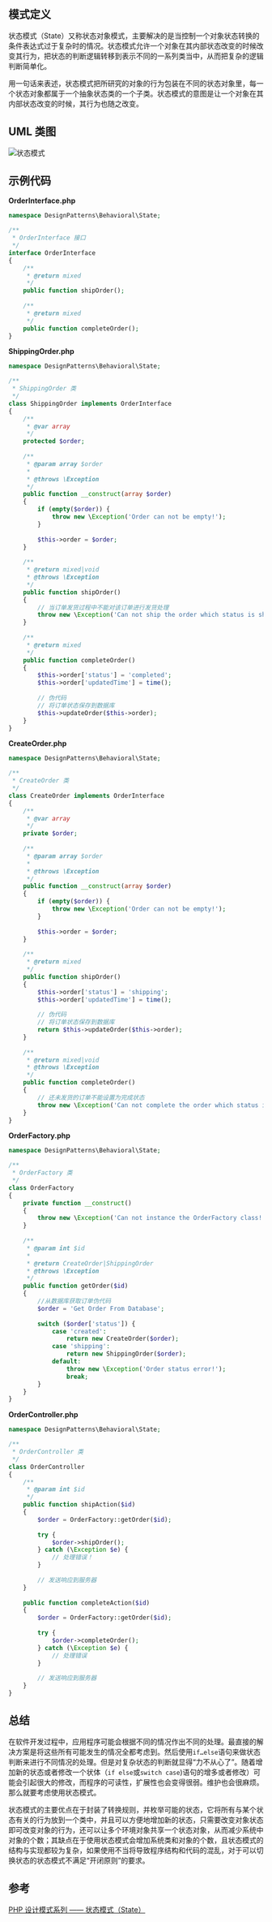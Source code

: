 ## 模式定义
状态模式（State）又称状态对象模式，主要解决的是当控制一个对象状态转换的条件表达式过于复杂时的情况。状态模式允许一个对象在其内部状态改变的时候改变其行为，把状态的判断逻辑转移到表示不同的一系列类当中，从而把复杂的逻辑判断简单化。

用一句话来表述，状态模式把所研究的对象的行为包装在不同的状态对象里，每一个状态对象都属于一个抽象状态类的一个子类。状态模式的意图是让一个对象在其内部状态改变的时候，其行为也随之改变。


## UML 类图
![状态模式](http://7xkt52.com1.z0.glb.clouddn.com/markdown/1468061598439.png)


## 示例代码

**OrderInterface.php**

```php
namespace DesignPatterns\Behavioral\State;

/**
 * OrderInterface 接口
 */
interface OrderInterface
{
    /**
     * @return mixed
     */
    public function shipOrder();
    
    /**
     * @return mixed
     */
    public function completeOrder();
}
```

**ShippingOrder.php**

```php
namespace DesignPatterns\Behavioral\State;

/**
 * ShippingOrder 类
 */
class ShippingOrder implements OrderInterface
{
    /**
     * @var array
     */
    protected $order;
    
    /**
     * @param array $order
     *
     * @throws \Exception
     */
    public function __construct(array $order)
    {
        if (empty($order)) {
            throw new \Exception('Order can not be empty!');
        }
        
        $this->order = $order;
    }
    
    /**
     * @return mixed|void
     * @throws \Exception
     */
    public function shipOrder()
    {
        // 当订单发货过程中不能对该订单进行发货处理
        throw new \Exception('Can not ship the order which status is shipping!');
    }
    
    /**
     * @return mixed
     */
    public function completeOrder()
    {
        $this->order['status'] = 'completed';
        $this->order['updatedTime'] = time();
        
        // 伪代码
        // 将订单状态保存到数据库
        $this->updateOrder($this->order);
    }
}
```

**CreateOrder.php**

```php
namespace DesignPatterns\Behavioral\State;

/**
 * CreateOrder 类
 */
class CreateOrder implements OrderInterface
{
    /**
     * @var array
     */
    private $order;
    
    /**
     * @param array $order
     *
     * @throws \Exception
     */
    public function __construct(array $order)
    {
        if (empty($order)) {
            throw new \Exception('Order can not be empty!');
        }
        
        $this->order = $order;
    }
    
    /**
     * @return mixed
     */
    public function shipOrder()
    {
        $this->order['status'] = 'shipping';
        $this->order['updatedTime'] = time();
        
        // 伪代码
        // 将订单状态保存到数据库
        return $this->updateOrder($this->order);
    }
    
    /**
     * @return mixed|void
     * @throws \Exception
     */
    public function completeOrder()
    {
        // 还未发货的订单不能设置为完成状态
        throw new \Exception('Can not complete the order which status is created!');
    }
}
```

**OrderFactory.php**

```php
namespace DesignPatterns\Behavioral\State;

/**
 * OrderFactory 类
 */
class OrderFactory
{
    private function __construct()
    {
        throw new \Exception('Can not instance the OrderFactory class!');
    }
    
    /**
     * @param int $id
     *
     * @return CreateOrder|ShippingOrder
     * @throws \Exception
     */
    public function getOrder($id)
    {
        //从数据库获取订单伪代码
        $order = 'Get Order From Database';
        
        switch ($order['status']) {
            case 'created':
                return new CreateOrder($order);
            case 'shipping':
                return new ShippingOrder($order);
            default:
                throw new \Exception('Order status error!');
                break;
        }
    }
}
```

**OrderController.php**

```php
namespace DesignPatterns\Behavioral\State;

/**
 * OrderController 类
 */
class OrderController
{
    /**
     * @param int $id
     */
    public function shipAction($id)
    {
        $order = OrderFactory::getOrder($id);
        
        try {
            $order->shipOrder();
        } catch (\Exception $e) {
            // 处理错误！
        }
        
        // 发送响应到服务器
    }
    
    public function completeAction($id)
    {
        $order = OrderFactory::getOrder($id);
        
        try {
            $order->completeOrder();
        } catch (\Exception $e) {
            // 处理错误
        }
        
        // 发送响应到服务器
    }
}
```


## 总结
在软件开发过程中，应用程序可能会根据不同的情况作出不同的处理。最直接的解决方案是将这些所有可能发生的情况全都考虑到。然后使用`if…else`语句来做状态判断来进行不同情况的处理。但是对复杂状态的判断就显得“力不从心了”。随着增加新的状态或者修改一个状体（`if else`或`switch case`)语句的增多或者修改）可能会引起很大的修改，而程序的可读性，扩展性也会变得很弱。维护也会很麻烦。那么就要考虑使用状态模式。

状态模式的主要优点在于封装了转换规则，并枚举可能的状态，它将所有与某个状态有关的行为放到一个类中，并且可以方便地增加新的状态，只需要改变对象状态即可改变对象的行为，还可以让多个环境对象共享一个状态对象，从而减少系统中对象的个数；其缺点在于使用状态模式会增加系统类和对象的个数，且状态模式的结构与实现都较为复杂，如果使用不当将导致程序结构和代码的混乱，对于可以切换状态的状态模式不满足“开闭原则”的要求。


## 参考
[PHP 设计模式系列 —— 状态模式（State）](http://laravelacademy.org/post/2971.html)

